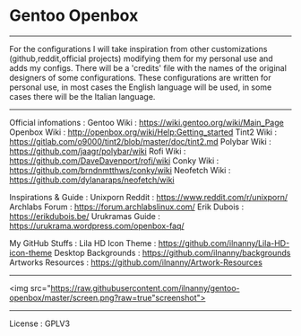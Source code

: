 # Gentoo Openbox
_____________________________________________________________________________________________________________________________

For the configurations I will take inspiration from other customizations (github,reddit,official projects)
modifying them for my personal use and adds my configs.
There will be a 'credits' file with the names of the original designers of some configurations.
These configurations are written for personal use, in most cases the English language will be used,
in some cases there will be the Italian language.
_____________________________________________________________________________________________________________________________

Official infomations :
Gentoo  Wiki    : https://wiki.gentoo.org/wiki/Main_Page
Openbox Wiki    : http://openbox.org/wiki/Help:Getting_started
Tint2 Wiki      : https://gitlab.com/o9000/tint2/blob/master/doc/tint2.md
Polybar Wiki    : https://github.com/jaagr/polybar/wiki
Rofi Wiki       : https://github.com/DaveDavenport/rofi/wiki
Conky Wiki      : https://github.com/brndnmtthws/conky/wiki
Neofetch Wiki   : https://github.com/dylanaraps/neofetch/wiki

Inspirations & Guide :
Unixporn Reddit : https://www.reddit.com/r/unixporn/
Archlabs Forum  : https://forum.archlabslinux.com/
Erik Dubois     : https://erikdubois.be/
Urukramas Guide : https://urukrama.wordpress.com/openbox-faq/

My GitHub Stuffs :
Lila HD Icon Theme  : https://github.com/ilnanny/Lila-HD-icon-theme
Desktop Backgrounds : https://github.com/ilnanny/backgrounds
Artworks Resources  : https://github.com/ilnanny/Artwork-Resources
_____________________________________________________________________________________________________________________________

<img src="https://raw.githubusercontent.com/ilnanny/gentoo-openbox/master/screen.png?raw=true"screenshot">
_____________________________________________________________________________________________________________________________

License : GPLV3
